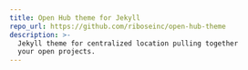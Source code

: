 ```yaml
---
title: Open Hub theme for Jekyll
repo_url: https://github.com/riboseinc/open-hub-theme
description: >-
  Jekyll theme for centralized location pulling together
  your open projects.
---
```

